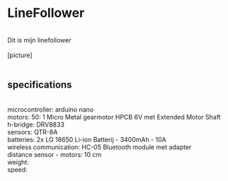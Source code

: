 # LineFollower
<br />
Dit is mijn linefollower
<br />
<br />
[picture]
<br />
<br />
  
## specifications
<br />
microcontroller: arduino nano
<br />
motors: 50: 1 Micro Metal gearmotor HPCB 6V met Extended Motor Shaft 
<br />
h-bridge: DRV8833
<br />
sensors: QTR-8A
<br />
batteries:  2x LG 18650 Li-ion Batterij - 3400mAh - 10A
<br />
wireless communication: HC-05 Bluetooth module met adapter
<br />
distance sensor - motors: 10 cm
<br />
weight:
<br />
speed: 
<br />
